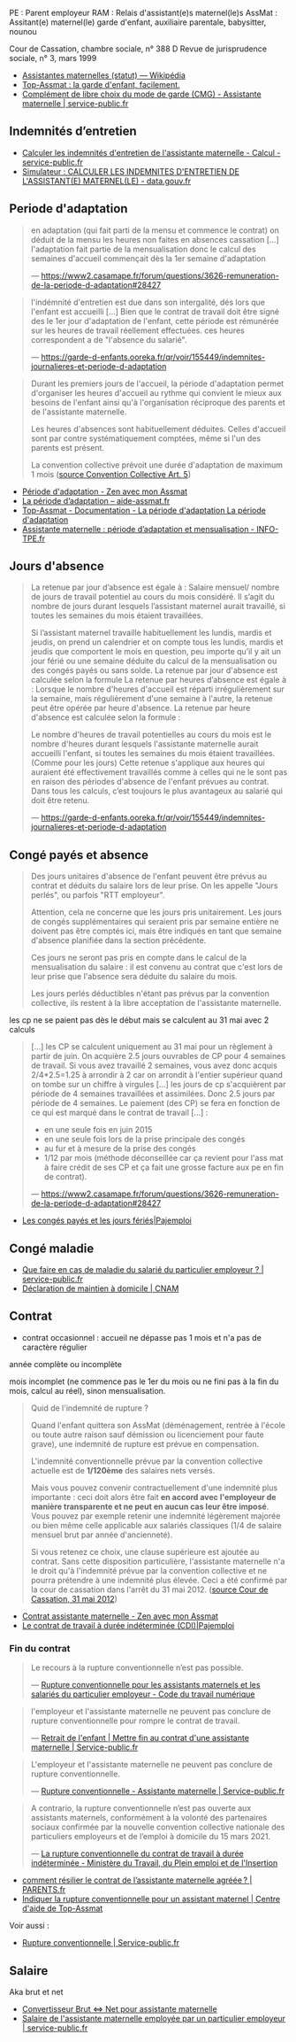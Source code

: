 PE : Parent employeur
RAM : Relais d'assistant(e)s maternel(le)s
AssMat : Assitant(e) maternel(le)
garde d'enfant, auxiliaire parentale, babysitter, nounou


Cour de Cassation, chambre sociale, n° 388 D Revue de jurisprudence sociale, n° 3, mars 1999

- [Assistantes maternelles (statut) — Wikipédia](https://fr.wikipedia.org/wiki/Assistantes_maternelles_%28statut%29)
- [Top-Assmat : la garde d'enfant, facilement.](https://top-assmat.com/)
- [Complément de libre choix du mode de garde (CMG) - Assistante maternelle | service-public.fr](https://www.service-public.fr/particuliers/vosdroits/F345)

## Indemnités d’entretien

- [Calculer les indemnités d'entretien de l'assistante maternelle - Calcul - service-public.fr](https://www.service-public.fr/simulateur/calcul/IndemniteEntretienAssistanteMaternelle)
- [Simulateur : CALCULER LES INDEMNITES D'ENTRETIEN DE L'ASSISTANT(E) MATERNEL(LE) - data.gouv.fr](https://www.data.gouv.fr/fr/datasets/simulateur-calculer-les-indemnites-dentretien-de-lassistant-e-maternel-le/)

## Periode d'adaptation

> en adaptation (qui fait parti de la mensu et commence le contrat) on déduit de la mensu les heures non faites en absences cassation
> […]
> l'adaptation fait partie de la mensualisation donc le calcul des semaines d'accueil commençait dès la 1er semaine d'adaptation
>
> — https://www2.casamape.fr/forum/questions/3626-remuneration-de-la-periode-d-adaptation#28427

> l'indémnité d'entretien est due dans son intergalité, dés lors que l'enfant est accueilli
> […]
> Bien que le contrat de travail doit être signé des le 1er jour d'adaptation de l'enfant, cette période est rémunérée sur les heures de travail réellement effectuées. ces heures correspondent a de "l'absence du salarié".
>
> — https://garde-d-enfants.ooreka.fr/qr/voir/155449/indemnites-journalieres-et-periode-d-adaptation

> Durant les premiers jours de l'accueil, la période d'adaptation permet d'organiser les heures d'accueil au rythme qui convient le mieux aux besoins de l'enfant ainsi qu'à l'organisation réciproque des parents et de l'assistante maternelle.
>
> Les heures d'absences sont habituellement déduites. Celles d'accueil sont par contre systématiquement comptées, même si l'un des parents est présent.
>
> La convention collective prévoit une durée d'adaptation de maximum 1 mois ([source Convention Collective Art. 5](https://www.legifrance.gouv.fr/conv_coll/article/KALIARTI000005825411?idConteneur=KALICONT000005635807))


- [Période d'adaptation - Zen avec mon Assmat](https://www.zen-avec-mon-assmat.com/periode-dadaptation/)
- [La période d’adaptation – aide-assmat.fr](https://aide-assmat.fr/la-periode-dadaptation/)
- [Top-Assmat - Documentation - La période d'adaptation La période d'adaptation](https://top-assmat.com/doc/periode-d-adaptation)
- [Assistante maternelle : période d’adaptation et mensualisation - INFO-TPE.fr](https://www.info-tpe.fr/faqs/salaire-temps-de-travail/assistantes-maternelles-periode-dadaptation-et-mensualisation)

## Jours d'absence

> La retenue par jour d’absence est égale à :
> Salaire mensuel/ nombre de jours de travail potentiel au cours du mois considéré.
> Il s’agit du nombre de jours durant lesquels l’assistant maternel aurait travaillé, si toutes les semaines du mois étaient travaillées.
>
> Si l’assistant maternel travaille habituellement les lundis, mardis et jeudis, on prend un calendrier et on compte tous les lundis, mardis et jeudis que comportent le mois en question, peu importe qu’il y ait un jour férié ou une semaine déduite du calcul de la mensualisation ou des congés payés ou sans solde.
> La retenue par jour d'absence est calculée selon la formule
> La retenue par heures d’absence est égale à :
> Lorsque le nombre d'heures d'accueil est réparti irrégulièrement sur la semaine, mais régulièrement d'une semaine à l'autre, la retenue peut être opérée par heure d'absence.
> La retenue par heure d'absence est calculée selon la formule :
>
> Le nombre d'heures de travail potentielles au cours du mois est le nombre d'heures durant lesquels l'assistante maternelle aurait accueilli l'enfant, si toutes les semaines du mois étaient travaillées. (Comme pour les jours)
> Cette retenue s'applique aux heures qui auraient été effectivement travaillés comme à celles qui ne le sont pas en raison des périodes d'absence de l'enfant prévues au contrat.
> Dans tous les calculs, c’est toujours le plus avantageux au salarié qui doit être retenu.
>
> — https://garde-d-enfants.ooreka.fr/qr/voir/155449/indemnites-journalieres-et-periode-d-adaptation

## Congé payés et absence

> Des jours unitaires d'absence de l'enfant peuvent être prévus au contrat et déduits du salaire lors de leur prise. On les appelle "Jours perlés", ou parfois "RTT employeur".
>
> Attention, cela ne concerne que les jours pris unitairement. Les jours de congés supplémentaires qui seraient pris par semaine entière ne doivent pas être comptés ici, mais être indiqués en tant que semaine d'absence planifiée dans la section précédente.
>
> Ces jours ne seront pas pris en compte dans le calcul de la mensualisation du salaire : il est convenu au contrat que c'est lors de leur prise que l'absence sera déduite du salaire du mois.
>
> Les jours perlés déductibles n'étant pas prévus par la convention collective, ils restent à la libre acceptation de l'assistante maternelle.


les cp ne se paient pas dès le début mais se calculent au 31 mai avec 2 calculs

> […]
> les CP se calculent uniquement au 31 mai pour un règlement à partir de juin.
> On acquière 2.5 jours ouvrables de CP pour 4 semaines de travail. Si vous avez travaillé 2 semaines, vous avez donc acquis 2/4*2.5=1.25 à arrondir à 2 car on arrondit à l'entier supérieur quand on tombe sur un chiffre à virgules
> […]
> les jours de cp s'acquièrent par période de 4 semaines travaillées et assimilées. Donc 2.5 jours par période de 4 semaines.
> Le paiement (des CP) se fera en fonction de ce qui est marqué dans le contrat de travail […] :
> - en une seule fois en juin 2015
> - en une seule fois lors de la prise principale des congés
> - au fur et à mesure de la prise des congés
> - 1/12 par mois (méthode déconseillée car ça revient pour l'ass mat à faire crédit de ses CP et ça fait une grosse facture aux pe en fin de contrat).
>
> — https://www2.casamape.fr/forum/questions/3626-remuneration-de-la-periode-d-adaptation#28427

- [Les congés payés et les jours fériés|Pajemploi](https://www.pajemploi.urssaf.fr/pajewebinfo/cms/sites/pajewebinfo/accueil/foire-aux-questions/les-conges-payes-et-les-jours-fe.html)

## Congé maladie

- [Que faire en cas de maladie du salarié du particulier employeur ? | service-public.fr](https://www.service-public.fr/particuliers/vosdroits/F35535)
- [Déclaration de maintien à domicile | CNAM](https://declare.ameli.fr/)

## Contrat

- contrat occasionnel : accueil ne dépasse pas 1 mois et n'a pas de caractère régulier

année complète ou incomplète

mois incomplet (ne commence pas le 1er du mois ou ne fini pas à la fin du mois, calcul au réel), sinon mensualisation.

> Quid de l'indemnité de rupture ?
>
> Quand l'enfant quittera son AssMat (déménagement, rentrée à l'école ou toute autre raison sauf démission ou licenciement pour faute grave), une indemnité de rupture est prévue en compensation.
>
> L'indemnité conventionnelle prévue par la convention collective actuelle est de **1/120ème** des salaires nets versés.
>
> Mais vous pouvez convenir contractuellement d'une indemnité plus importante : ceci doit alors être fait **en accord avec l'employeur de manière transparente et ne peut en aucun cas leur être imposé**. Vous pouvez par exemple retenir une indemnité légèrement majorée ou bien même celle applicable aux salariés classiques (1/4 de salaire mensuel brut par année d'ancienneté).
>
> Si vous retenez ce choix, une clause supérieure est ajoutée au contrat. Sans cette disposition particulière, l'assistante maternelle n'a le droit qu'à l'indemnité prévue par la convention collective et ne pourra prétendre à une indemnité plus élevée. Ceci a été confirmé par la cour de cassation dans l'arrêt du 31 mai 2012. ([source Cour de Cassation, 31 mai 2012](https://www.legifrance.gouv.fr/juri/id/JURITEXT000025960035/))

- [Contrat assistante maternelle - Zen avec mon Assmat](https://www.zen-avec-mon-assmat.com/contrat-assistante-maternelle)
- [Le contrat de travail à durée indéterminée (CDI)|Pajemploi](https://www.pajemploi.urssaf.fr/pajewebinfo/cms/sites/pajewebinfo/accueil/employeur-dassistante-maternelle/je-recrute-et-jemploie/le-contrat-de-travail-a-duree-in.html)

### Fin du contrat

> Le recours à la rupture conventionnelle n’est pas possible.
>
> — [Rupture conventionnelle pour les assistants maternels et les salariés du particulier employeur - Code du travail numérique](https://code.travail.gouv.fr/information/la-rupture-conventionnelle-est-elle-possible-pour-les-assistants-maternels-et-salaries-du-particulier-employeur)

> l'employeur et l'assistante maternelle ne peuvent pas conclure de rupture conventionnelle pour rompre le contrat de travail.
>
> — [Retrait de l'enfant | Mettre fin au contrat d'une assistante maternelle | Service-public.fr](https://www.service-public.fr/particuliers/vosdroits/F16842)

> L'employeur et l'assistante maternelle ne peuvent pas conclure de rupture conventionnelle.
>
> — [Rupture conventionnelle - Assistante maternelle | Service-public.fr](https://www.service-public.fr/particuliers/vosdroits/F36476/1_0?idFicheParent=F19030#1_0)

> A contrario, la rupture conventionnelle n’est pas ouverte aux assistants maternels, conformément à la volonté des partenaires sociaux confirmée par la nouvelle convention collective nationale des particuliers employeurs et de l’emploi à domicile du 15 mars 2021.
>
> — [La rupture conventionnelle du contrat de travail à durée indéterminée - Ministère du Travail, du Plein emploi et de l'Insertion](https://travail-emploi.gouv.fr/droit-du-travail/la-rupture-du-contrat-de-travail/article/la-rupture-conventionnelle-du-contrat-de-travail-a-duree-indeterminee)

- [comment résilier le contrat de l’assistante maternelle agréée ? | PARENTS.fr](https://www.parents.fr/nos-experts/avocat/comment-resilier-le-contrat-de-lassistante-maternelle-agreee-326216)
- [Indiquer la rupture conventionnelle pour un assistant maternel | Centre d'aide de Top-Assmat](https://aide.top-assmat.com/article/133-rupture-conventionnelle)

Voir aussi :

- [Rupture conventionnelle | Service-public.fr](https://www.service-public.fr/particuliers/vosdroits/F19030)

## Salaire

Aka brut et net

- [Convertisseur Brut \<=\> Net pour assistante maternelle](https://top-assmat.com/calculettes/taux-horaire)
- [Salaire de l'assistante maternelle employée par un particulier employeur | service-public.fr](https://www.service-public.fr/particuliers/vosdroits/F12812)

